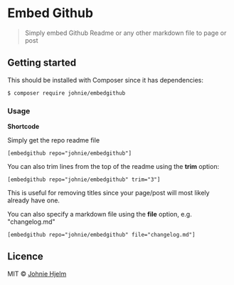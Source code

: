 # Embed Github

> Simply embed Github Readme or any other markdown file to page or post

## Getting started

This should be installed with Composer since it has dependencies:

```
$ composer require johnie/embedgithub
```

### Usage

**Shortcode**

Simply get the repo readme file

`[embedgithub repo="johnie/embedgithub"]`

You can also trim lines from the top of the readme using the **trim** option:

`[embedgithub repo="johnie/embedgithub" trim="3"]`

This is useful for removing titles since your page/post will most likely already have one.

You can also specify a markdown file using the **file** option, e.g. "changelog.md"

`[embedgithub repo="johnie/embedgithub" file="changelog.md"]`

## Licence

MIT © [Johnie Hjelm](http://johnie.se)
